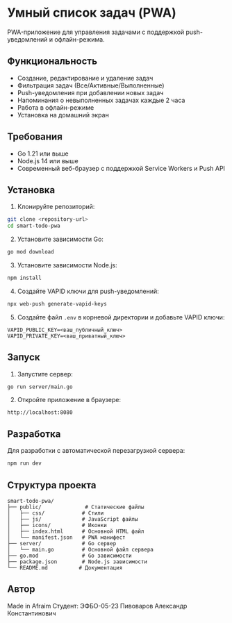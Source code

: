 # Умный список задач (PWA)

PWA-приложение для управления задачами с поддержкой push-уведомлений и офлайн-режима.

## Функциональность

- Создание, редактирование и удаление задач
- Фильтрация задач (Все/Активные/Выполненные)
- Push-уведомления при добавлении новых задач
- Напоминания о невыполненных задачах каждые 2 часа
- Работа в офлайн-режиме
- Установка на домашний экран

## Требования

- Go 1.21 или выше
- Node.js 14 или выше
- Современный веб-браузер с поддержкой Service Workers и Push API

## Установка

1. Клонируйте репозиторий:
```bash
git clone <repository-url>
cd smart-todo-pwa
```

2. Установите зависимости Go:
```bash
go mod download
```

3. Установите зависимости Node.js:
```bash
npm install
```

4. Создайте VAPID ключи для push-уведомлений:
```bash
npx web-push generate-vapid-keys
```

5. Создайте файл `.env` в корневой директории и добавьте VAPID ключи:
```
VAPID_PUBLIC_KEY=<ваш_публичный_ключ>
VAPID_PRIVATE_KEY=<ваш_приватный_ключ>
```

## Запуск

1. Запустите сервер:
```bash
go run server/main.go
```

2. Откройте приложение в браузере:
```
http://localhost:8080
```

## Разработка

Для разработки с автоматической перезагрузкой сервера:
```bash
npm run dev
```

## Структура проекта

```
smart-todo-pwa/
├── public/              # Статические файлы
│   ├── css/            # Стили
│   ├── js/             # JavaScript файлы
│   ├── icons/          # Иконки
│   ├── index.html      # Основной HTML файл
│   └── manifest.json   # PWA манифест
├── server/             # Go сервер
│   └── main.go         # Основной файл сервера
├── go.mod              # Go зависимости
├── package.json        # Node.js зависимости
└── README.md          # Документация
```

## Автор
Made in Afraim
Студент: ЭФБО-05-23 Пивоваров Александр Константинович
